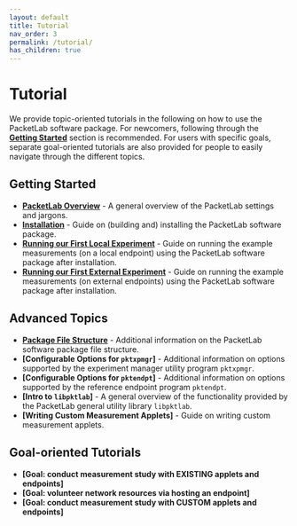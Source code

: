 ```yaml
---
layout: default
title: Tutorial
nav_order: 3
permalink: /tutorial/
has_children: true
---
```


# Tutorial
We provide topic-oriented tutorials in the following on how to use the PacketLab software package. For newcomers, following through the **[Getting Started](#getting-started)** section is recommended. For users with specific goals, separate goal-oriented tutorials are also provided for people to easily navigate through the different topics.

## Getting Started
- **[PacketLab Overview](/tutorial/pktlab_overview)** - A general overview of the PacketLab settings and jargons.
- **[Installation](/tutorial/installation)** - Guide on (building and) installing the PacketLab software package.
- **[Running our First Local Experiment](/tutorial/first_run_local)** - Guide on running the example measurements (on a local endpoint) using the PacketLab software package after installation.
- **[Running our First External Experiment](/tutorial/first_run_external)** - Guide on running the example measurements (on external endpoints) using the PacketLab software package after installation.

## Advanced Topics
- **[Package File Structure](/tutorial/package_file_structure)** - Additional information on the PacketLab software package file structure.
- **[Configurable Options for `pktxpmgr`]** - Additional information on options supported by the experiment manager utility program `pktxpmgr`.
- **[Configurable Options for `pktendpt`]** - Additional information on options supported by the reference endpoint program `pktendpt`.
- **[Intro to `libpktlab`]** - A general overview of the functionality provided by the PacketLab general utility library `libpktlab`.
- **[Writing Custom Measurement Applets]** - Guide on writing custom measurement applets.

## Goal-oriented Tutorials
- **[Goal: conduct measurement study with EXISTING applets and endpoints]**
- **[Goal: volunteer network resources via hosting an endpoint]**
- **[Goal: conduct measurement study with CUSTOM applets and endpoints]**
